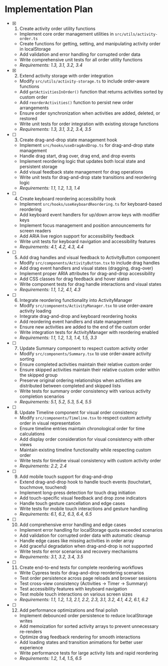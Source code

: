 # Implementation Plan

- [x] 1. Create activity order utility functions
  - Implement core order management utilities in `src/utils/activity-order.ts`
  - Create functions for getting, setting, and manipulating activity order in localStorage
  - Add validation and error handling for corrupted order data
  - Write comprehensive unit tests for all order utility functions
  - _Requirements: 1.3, 3.1, 3.2, 3.4_

- [x] 2. Extend activity storage with order integration
  - Modify `src/utils/activity-storage.ts` to include order-aware functions
  - Add `getActivitiesInOrder()` function that returns activities sorted by custom order
  - Add `reorderActivities()` function to persist new order arrangements
  - Ensure order synchronization when activities are added, deleted, or restored
  - Write unit tests for order integration with existing storage functions
  - _Requirements: 1.3, 3.1, 3.2, 3.4, 3.5_

- [ ] 3. Create drag-and-drop state management hook
  - Implement `src/hooks/useDragAndDrop.ts` for drag-and-drop state management
  - Handle drag start, drag over, drag end, and drop events
  - Implement reordering logic that updates both local state and persistent storage
  - Add visual feedback state management for drag operations
  - Write unit tests for drag-and-drop state transitions and reordering logic
  - _Requirements: 1.1, 1.2, 1.3, 1.4_

- [ ] 4. Create keyboard reordering accessibility hook
  - Implement `src/hooks/useKeyboardReordering.ts` for keyboard-based reordering
  - Add keyboard event handlers for up/down arrow keys with modifier keys
  - Implement focus management and position announcements for screen readers
  - Add ARIA live region support for accessibility feedback
  - Write unit tests for keyboard navigation and accessibility features
  - _Requirements: 4.1, 4.2, 4.3, 4.4_

- [ ] 5. Add drag handles and visual feedback to ActivityButton component
  - Modify `src/components/ActivityButton.tsx` to include drag handles
  - Add drag event handlers and visual states (dragging, drag-over)
  - Implement proper ARIA attributes for drag-and-drop accessibility
  - Add CSS classes for drag feedback and hover states
  - Write component tests for drag handle interactions and visual states
  - _Requirements: 1.1, 1.2, 4.1, 4.3_

- [ ] 6. Integrate reordering functionality into ActivityManager
  - Modify `src/components/ActivityManager.tsx` to use order-aware activity loading
  - Integrate drag-and-drop and keyboard reordering hooks
  - Add reordering event handlers and state management
  - Ensure new activities are added to the end of the custom order
  - Write integration tests for ActivityManager with reordering enabled
  - _Requirements: 1.1, 1.2, 1.3, 1.4, 1.5, 3.3_

- [ ] 7. Update Summary component to respect custom activity order
  - Modify `src/components/Summary.tsx` to use order-aware activity sorting
  - Ensure completed activities maintain their relative custom order
  - Ensure skipped activities maintain their relative custom order within the skipped group
  - Preserve original ordering relationships when activities are distributed between completed and skipped lists
  - Write tests for summary order consistency with various activity completion scenarios
  - _Requirements: 5.1, 5.2, 5.3, 5.4, 5.5_

- [ ] 8. Update Timeline component for visual order consistency
  - Modify `src/components/Timeline.tsx` to respect custom activity order in visual representation
  - Ensure timeline entries maintain chronological order for time calculations
  - Add display order consideration for visual consistency with other views
  - Maintain existing timeline functionality while respecting custom order
  - Write tests for timeline visual consistency with custom activity order
  - _Requirements: 2.2, 2.4_

- [ ] 9. Add mobile touch support for drag-and-drop
  - Extend drag-and-drop hook to handle touch events (touchstart, touchmove, touchend)
  - Implement long-press detection for touch drag initiation
  - Add touch-specific visual feedback and drop zone indicators
  - Handle touch gesture cancellation and edge cases
  - Write tests for mobile touch interactions and gesture handling
  - _Requirements: 6.1, 6.2, 6.3, 6.4, 6.5_

- [ ] 10. Add comprehensive error handling and edge cases
  - Implement error handling for localStorage quota exceeded scenarios
  - Add validation for corrupted order data with automatic cleanup
  - Handle edge cases like missing activities in order array
  - Add graceful degradation when drag-and-drop is not supported
  - Write tests for error scenarios and recovery mechanisms
  - _Requirements: 3.1, 3.2, 3.4, 3.5_

- [ ] 11. Create end-to-end tests for complete reordering workflows
  - Write Cypress tests for drag-and-drop reordering scenarios
  - Test order persistence across page reloads and browser sessions
  - Test cross-view consistency (Activities → Timer → Summary)
  - Test accessibility features with keyboard navigation
  - Test mobile touch interactions on various screen sizes
  - _Requirements: 1.1, 1.2, 1.3, 2.1, 2.2, 2.3, 3.1, 3.2, 4.1, 4.2, 6.1, 6.2_

- [ ] 12. Add performance optimizations and final polish
  - Implement debounced order persistence to reduce localStorage writes
  - Add memoization for sorted activity arrays to prevent unnecessary re-renders
  - Optimize drag feedback rendering for smooth interactions
  - Add loading states and transition animations for better user experience
  - Write performance tests for large activity lists and rapid reordering
  - _Requirements: 1.2, 1.4, 1.5, 6.5_